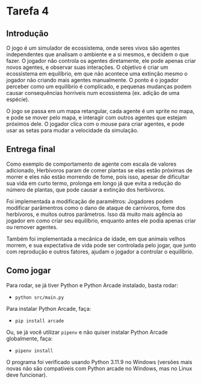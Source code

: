 # Tarefa 4

## Introdução

O jogo é um simulador de ecossistema, onde seres vivos são agentes independentes que analisam o ambiente e a si mesmos, e decidem o que fazer. O jogador não controla os agentes diretamente, ele pode apenas criar novos agentes, e observar suas interações. O objetivo é criar um ecossistema em equilíbrio, em que não acontece uma extinção mesmo o jogador não criando mais agentes manualmente. O ponto é o jogador perceber como um equilíbrio é complicado, e pequenas mudanças podem causar consequências horriveis num ecossistema (ex. adição de uma espécie).

O jogo se passa em um mapa retangular, cada agente é um sprite no mapa, e pode se mover pelo mapa, e interagir com outros agentes que estejam próximos dele. O jogador clica com o mouse para criar agentes, e pode usar as setas para mudar a velocidade da simulação.

## Entrega final

Como exemplo de comportamento de agente com escala de valores adicionado, Herbívoros param de comer plantas se elas estão próximas de morrer e eles não estão morrendo de fome, pois isso, apesar de dificultar sua vida em curto termo, prolonga em longo já que evita a redução do número de plantas, que pode causar a extinção dos herbívoros.

Foi implementada a modificação de paramêtros: Jogadores podem modificar parâmentros como o dano de ataque de carnívoros, fome dos herbívoros, e muitos outros parâmetros. Isso dá muito mais agência ao jogador em como criar seu equilíbrio, enquanto antes ele podia apenas criar ou remover agentes.

Também foi implementada a mecânica de idade, em que animais velhos morrem, e sua expectativa de vida pode ser controlada pelo jogar, que junto com reprodução e outros fatores, ajudam o jogador a controlar o equilíbrio.

## Como jogar
Para rodar, se já tiver Python e Python Arcade instalado, basta rodar:
- `python src/main.py`

Para instalar Python Arcade, faça:
- `pip install arcade`

Ou, se já você utilizar `pipenv` e não quiser instalar Python Arcade globalmente, faça:
- `pipenv install`

O programa foi verificado usando Python 3.11.9 no Windows (versões mais novas não são compatíveis com Python arcade no Windows, mas no Linux deve funcionar).